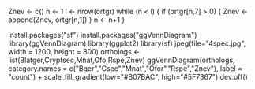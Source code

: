 Znev <- c()
n <- 1
l <- nrow(ortgr)
while (n < l) {
  if (ortgr[n,7] > 0) {
    Znev <- append(Znev, ortgr[n,1])
  }
  n <- n+1
}

install.packages("sf")
install.packages("ggVennDiagram")
library(ggVennDiagram)
library(ggplot2)
library(sf)
jpeg(file="4spec.jpg", width = 1200, height = 800)
orthologs <- list(Blatger,Cryptsec,Mnat,Ofo,Rspe,Znev)
ggVennDiagram(orthologs,
              category.names = c("Bger","Csec","Mnat","Ofor","Rspe","Znev"),
              label = "count") +
  scale_fill_gradient(low="#B07BAC", high="#5F7367")
dev.off()

